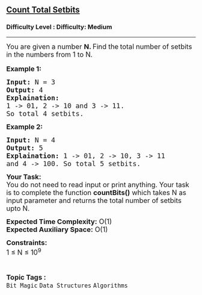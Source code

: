 <h2><a href="https://www.geeksforgeeks.org/problems/count-total-setbits/1?page=4&difficulty=Medium&status=unsolved&sortBy=accuracy">Count Total Setbits</a></h2><h3>Difficulty Level : Difficulty: Medium</h3><hr><div class="problems_problem_content__Xm_eO"><p><span style="font-size: 18px;">You are given a number&nbsp;<strong>N. </strong>Find&nbsp;the<strong>&nbsp;</strong>total number of setbits in the numbers from 1 to N.&nbsp;</span><br><br><strong><span style="font-size: 18px;">Example 1:</span></strong></p>
<pre><span style="font-size: 18px;"><strong>Input:</strong> N = 3
<strong>Output:</strong> 4
<strong>Explaination:</strong> 
1 -&gt; 01, 2 -&gt; 10 and 3 -&gt; 11. 
So total 4 setbits.</span>
</pre>
<p><strong><span style="font-size: 18px;">Example 2:</span></strong></p>
<pre><span style="font-size: 18px;"><strong>Input:</strong> N = 4
<strong>Output:</strong> 5
<strong>Explaination:</strong> 1 -&gt; 01, 2 -&gt; 10, 3 -&gt; 11 
and 4 -&gt; 100. So total 5 setbits.</span></pre>
<p><span style="font-size: 18px;"><strong>Your Task:</strong><br>You do not need to read input or print anything. Your task is to complete the function <strong>countBits()</strong> which takes N as input parameter and returns the total number of setbits upto N.</span></p>
<p><span style="font-size: 18px;"><strong>Expected Time Complexity:</strong> O(1)<br><strong>Expected Auxiliary Space:</strong> O(1)</span></p>
<p><span style="font-size: 18px;"><strong>Constraints:</strong><br>1 ≤ N ≤ 10<sup>9</sup></span></p></div><br><p><span style=font-size:18px><strong>Topic Tags : </strong><br><code>Bit Magic</code>&nbsp;<code>Data Structures</code>&nbsp;<code>Algorithms</code>&nbsp;
